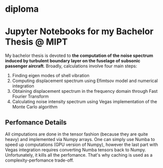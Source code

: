 # diploma
<h1> Jupyter Notebooks for my Bachelor Thesis @ MIPT </h1>

My bachelor thesis is devoted to <b>the computation of the noise spectrum induced by turbulent boundary layer on the fuselage of subsonic passenger aircraft</b>.
Broadly, calculations involve four main steps:
<ol>
  <li>Finding eigen modes of shell vibration</li>
  <li>Computing displacement spectrum using Efimtsov model and numerical integration</li>
  <li>Obtaining displacement spectrum in the frequency domain through Fast Fourier Transform</li>
  <li>Calculating noise intensity spectrum using Vegas implementation of the Monte Carlo algorithm</li>
</ol>

<h2> Perfomance Details </h2>

All cimputations are done in the tensor fashion (because they are quite heavy) and implemented via Numpy arrays. One can simply use Numba to speed up computations (GPU version of Numpy),
however the last part with Vegas integration requires converting Numba tensors back to Numpy. Unfortunately, it kills all the perfomance. That's why caching is used as a complexity-perfomance trade-off.
